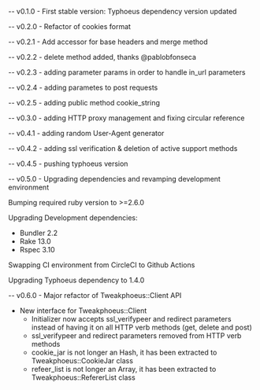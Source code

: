 -- v0.1.0 - First stable version: Typhoeus dependency version updated

-- v0.2.0 - Refactor of cookies format

-- v0.2.1 - Add accessor for base headers and merge method

-- v0.2.2 - delete method added, thanks @pablobfonseca

-- v0.2.3 - adding parameter params in order to handle in_url parameters

-- v0.2.4 - adding parametes to post requests

-- v0.2.5 - adding public method cookie_string

-- v0.3.0 - adding HTTP proxy management and fixing circular reference

-- v0.4.1 - adding random User-Agent generator

-- v0.4.2 - adding ssl verification & deletion of active support methods

-- v0.4.5 - pushing typhoeus version

-- v0.5.0 - Upgrading dependencies and revamping development environment

Bumping required ruby version to >=2.6.0

Upgrading Development dependencies:
- Bundler 2.2
- Rake 13.0
- Rspec 3.10

Swapping CI environment from CircleCI to Github Actions

Upgrading Typhoeus dependency to 1.4.0

-- v0.6.0 - Major refactor of Tweakphoeus::Client API

- New interface for Tweakphoeus::Client
  - Initializer now accepts ssl_verifypeer and redirect parameters instead of having it on all HTTP verb methods (get, delete and post)
  - ssl_verifypeer and redirect parameters removed from HTTP verb methods
  - cookie_jar is not longer an Hash, it has been extracted to Tweakphoeus::CookieJar class
  - refeer_list is not longer an Array, it has been extracted to Tweakphoeus::RefererList class
